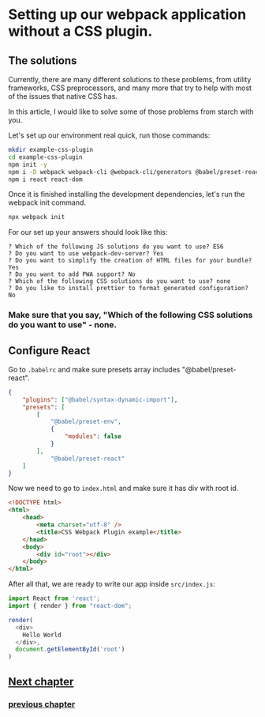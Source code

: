 # Setting up our webpack application without a CSS plugin.

## The solutions

Currently, there are many different solutions to these problems,
from utility frameworks, CSS preprocessors, and many more that try to help with most of the issues that native CSS has.

In this article, I would like to solve some of those problems from starch with you.

Let's set up our environment real quick, run those commands:

```bash
mkdir example-css-plugin
cd example-css-plugin
npm init -y
npm i -D webpack webpack-cli @webpack-cli/generators @babel/preset-react
npm i react react-dom
```

Once it is finished installing the development dependencies, let's run the webpack init command.

```bash
npx webpack init
```

For our set up your answers should look like this: 

```
? Which of the following JS solutions do you want to use? ES6
? Do you want to use webpack-dev-server? Yes
? Do you want to simplify the creation of HTML files for your bundle? Yes
? Do you want to add PWA support? No
? Which of the following CSS solutions do you want to use? none
? Do you like to install prettier to format generated configuration? No
```

### **Make sure that you say, "Which of the following CSS solutions do you want to use" - none.**

## Configure React

Go to `.babelrc` and make sure presets array includes "@babel/preset-react".

```json
{
    "plugins": ["@babel/syntax-dynamic-import"],
    "presets": [
        [
            "@babel/preset-env",
            {
                "modules": false
            }
        ],
            "@babel/preset-react"
    ]
}
```

Now we need to go to `index.html` and make sure it has div with root id.

```html
<!DOCTYPE html>
<html>
    <head>
        <meta charset="utf-8" />
        <title>CSS Webpack Plugin example</title>
    </head>
    <body>
        <div id="root"></div>
    </body>    
</html>
```

After all that, we are ready to write our app inside `src/index.js`:
```js
import React from 'react';
import { render } from "react-dom";

render(
  <div>
    Hello World
  </div>,
  document.getElementById('root')
)
```

## [Next chapter](./css-loader.md)
### [previous chapter](./native-css-issue.md)